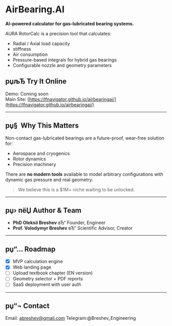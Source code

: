 
# AirBearing.AI

**AI-powered calculator for gas-lubricated bearing systems.**

AURA RotorCalc is a precision tool that calculates:
- Radial / Axial load capacity 
- stiffness
- Air consumption 
- Pressure-based integrals for hybrid gas bearings
- Configurable nozzle and geometry parameters

## рџљЂ Try It Online
Demo: Coming soon  
Main Site: [https://lfnavigator.github.io/airbearingai/](https://lfnavigator.github.io/airbearingai/)

---

## рџ§  Why This Matters

Non-contact gas-lubricated bearings are a future-proof, wear-free solution for:
- Aerospace and cryogenics
- Rotor dynamics
- Precision machinery

There are **no modern tools** available to model arbitrary configurations with dynamic gas pressure and real geometry.

> We believe this is a $1M+ niche waiting to be unlocked.

---

## рџ› пёЏ Author & Team

- **PhD Oleksii Breshev** вЂ“ Founder, Engineer
- **Prof. Volodymyr Breshev** вЂ“ Scientific Advisor, Creator

---

## рџ“… Roadmap

- [x] MVP calculation engine
- [x] Web landing page
- [ ] Upload textbook chapter (EN version)
- [ ] Geometry selector + PDF reports
- [ ] SaaS deployment with user auth

---

## рџ“¬ Contact

Email: abreshev@gmail.com
Telegram:@Breshev_Engineering

